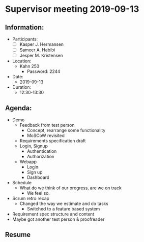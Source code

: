 # Supervisor meeting 2019-09-13

## Information:

* Participants:
  * [ ] Kasper J. Hermansen
  * [ ] Sameer A. Habibi
  * [ ] Jesper M. Kristensen
* Location:
  * Kahn 250
    * Password: 2244
* Date:
  * 2019-09-13
* Duration:
  * 12:30-13:30

## Agenda:

* Demo
  * Feedback from test person
    * Concept, rearrange some functionality
    * MoSCoW revisited
  * Requirements specification draft
  * Login, Signup
    * Authentication
    * Authorization
  * Webapp
    * Login
    * Sign up
    * Dashboard
* Schedule
  * What do we think of our progress, are we on track
    * We feel so.
* Scrum retro recap
  * Changed the way we estimate and do tasks
    * Switched to a feature based system
* Requirement spec structure and content
* Maybe got another test person & proofreader



## Resume


